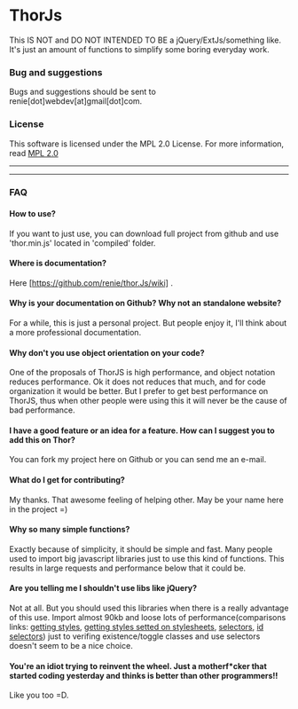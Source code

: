 ThorJs
======
This IS NOT and DO NOT INTENDED TO BE a jQuery/ExtJs/something like. 
It's just an amount of functions to simplify some boring everyday work.

### Bug and suggestions
Bugs and suggestions should be sent to renie[dot]webdev[at]gmail[dot]com.


### License
This software is licensed under the MPL 2.0 License. For more
information, read [MPL 2.0](http://www.mozilla.org/MPL/2.0/)

------------------------
------------------------

### FAQ

#### How to use?
If you want to just use, you can download full project from github and use 'thor.min.js' located in 'compiled' folder.

#### Where is documentation?
Here [https://github.com/renie/thor.Js/wiki] .

#### Why is your documentation on Github? Why not an standalone website?
For a while, this is just a personal project. But people enjoy it, I'll think about
a more professional documentation.

#### Why don't you use object orientation on your code?
One of the proposals of ThorJS is high performance, and object notation reduces performance. 
Ok it does not reduces that much, and for code organization it would be better. But I prefer to get best performance on ThorJS, thus when other people were using this it will never be the cause of bad performance.

#### I have a good feature or an idea for a feature. How can I suggest you to add this on Thor?
You can fork my project here on Github or you can send me an e-mail.

#### What do I get for contributing?
My thanks. That awesome feeling of helping other. May be your name here in the project =)

#### Why so many simple functions?
Exactly because of simplicity, it should be simple and fast. Many people used to import
big javascript libraries just to use this kind of functions. This results in large requests 
and performance below that it could be.

#### Are you telling me I shouldn't use libs like jQuery?
Not at all. But you should used this libraries when there is a really advantage of this use.
Import almost 90kb and loose lots of performance(comparisons links: [getting styles](http://jsperf.com/style-getter), [getting styles setted on stylesheets](http://jsperf.com/style-getter-stylesheet), [selectors](http://jsperf.com/default-selectors), [id selectors](http://jsperf.com/simple-id-selection)) just to verifing existence/toggle classes and use selectors doesn't seem to be a nice choice. 

#### You're an idiot trying to reinvent the wheel. Just a motherf*cker that started coding yesterday and thinks is better than other programmers!!
Like you too =D.
